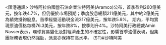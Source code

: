 <匯港通訊>    沙特阿拉伯國營石油企業沙特阿美(Aramco)公布，首季盈利260億美元，按年跌4.7%，但仍優於市場預期；季度股息總額211億美元，其中約2億美元為績效掛鉤股息。首季經營活動現金流317億美元，按年跌5.6%。 期內，平均實現原油價格每桶76.3美元，按年跌8%，按季則升4%。沙特阿美行政總裁Amin Nasser表示，環球貿易變化及對經濟產生的不確定性，影響首季油價表現，但集團財務表現仍然強勁，派息亦保持在高水平。 (ST)#沙特阿美